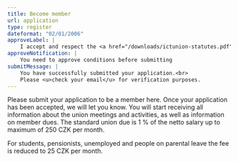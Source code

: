 ```yaml
---
title: Become member
url: application
type: register
dateformat: "02/01/2006"
approveLabel: |
    I accept and respect the <a href="/downloads/ictunion-statutes.pdf" target="_blank">statutes</a> of the Trade Union of ICT Workers.
approveNotification: |
    You need to approve conditions before submitting
submitMessage: |
    You have successfully submitted your application.<br>
    Please <u>check your email</u> for verification purposes.
---
```

Please submit your application to be a member here. Once your application has been accepted, we will let you know. You will start receiving all information about the union meetings and activities, as well as information on member dues. The standard union due is 1 % of the netto salary up to maximum of 250 CZK per month.

For students, pensionists, unemployed and people on parental leave the fee is reduced to 25 CZK per month.
